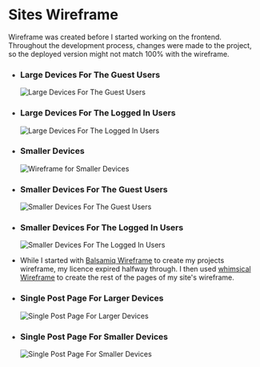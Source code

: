 # Sites Wireframe

Wireframe was created before I started working on the frontend. Throughout the development process, changes were made to the project, so the deployed version might not match 100% with the wireframe.

- ### Large Devices For The Guest Users

  ![Large Devices For The Guest Users](./src/assets/readme-images/Guest-User-Home-page.png)

- ### Large Devices For The Logged In Users

  ![Large Devices For The Logged In Users](./src/assets/readme-images/Logged-in-User-Home-page.png)

- ### Smaller Devices

  ![Wireframe for Smaller Devices](./src/assets/readme-images/Mobile-Home-page.png)

- ### Smaller Devices For The Guest Users

  ![Smaller Devices For The Guest Users](./src/assets/readme-images/Mobile-Guest-User-Nav-page.png)

- ### Smaller Devices For The Logged In Users

  ![Smaller Devices For The Logged In Users](./src/assets/readme-images/Mobile-Logged%20in-User-Nav-page.png)

- While I started with [Balsamiq Wireframe](https://balsamiq.com/wireframes/) to create my projects wireframe, my licence expired halfway through. I then used [whimsical Wireframe](https://whimsical.com/) to create the rest of the pages of my site's wireframe.

- ### Single Post Page For Larger Devices

  ![Single Post Page For Larger Devices](./src/assets/readme-images/desktop-single-post.png)

- ### Single Post Page For Smaller Devices

  ![Single Post Page For Smaller Devices](./src/assets/readme-images/tablet-single-post.png)
